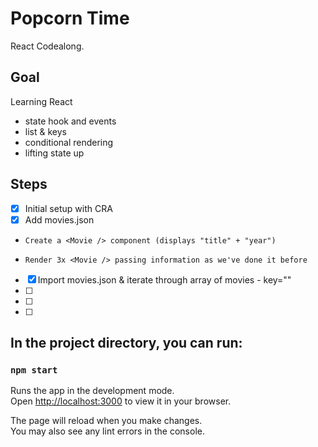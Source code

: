 # Popcorn Time

React Codealong.

## Goal

Learning React
- state hook and events
- list & keys
- conditional rendering
- lifting state up

## Steps

- [x] Initial setup with CRA
- [x] Add movies.json
-     Create a <Movie /> component (displays "title" + "year")
-     Render 3x <Movie /> passing information as we've done it before 
- [x] Import movies.json & iterate through array of movies
      - key=""
- [ ] 
- [ ] 
- [ ] 

## In the project directory, you can run:

### `npm start`

Runs the app in the development mode.\
Open [http://localhost:3000](http://localhost:3000) to view it in your browser.

The page will reload when you make changes.\
You may also see any lint errors in the console.
